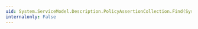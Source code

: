 ```yaml
---
uid: System.ServiceModel.Description.PolicyAssertionCollection.Find(System.String,System.String)
internalonly: False
---
```

